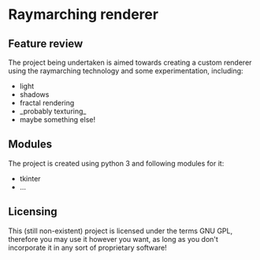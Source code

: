 # Raymarching renderer

## Feature review

The project being undertaken is aimed towards creating a custom renderer using the raymarching technology and some experimentation, including:

<ul>
  <li>light</li>
  <li>shadows</li>
  <li>fractal rendering</li>
  <li>_probably texturing_</li>
  <li>maybe something else!</li>
</ul>

## Modules

The project is created using python 3 and following modules for it:

<ul>
  <li>tkinter</li>
  <li>...</li>
</ul>

## Licensing

This (still non-existent) project is licensed under the terms GNU GPL, therefore you may use it however you want, as long as you don't incorporate it in any sort of proprietary software!


